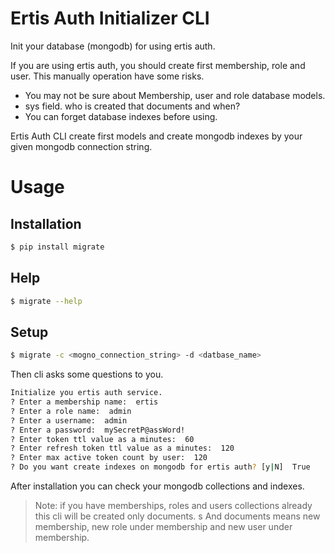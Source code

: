 Ertis Auth Initializer CLI
===

Init your database (mongodb) for using ertis auth.

If you are using ertis auth, you should create first membership, role and user.
This manually operation have some risks. 
    
* You may not be sure about Membership, user and role database models. 
* sys field. who is created that documents and when?
* You can forget database indexes before using. 

Ertis Auth CLI create first models and create mongodb indexes by your given mongodb connection string.

Usage
===

Installation
---

```bash
$ pip install migrate
```

Help
---
```bash
$ migrate --help
```

Setup
---
```bash
$ migrate -c <mogno_connection_string> -d <datbase_name>

```
Then cli asks some questions to you. 

```bash
Initialize you ertis auth service.
? Enter a membership name:  ertis
? Enter a role name:  admin
? Enter a username:  admin
? Enter a password:  mySecretP@assWord!
? Enter token ttl value as a minutes:  60
? Enter refresh token ttl value as a minutes:  120
? Enter max active token count by user:  120
? Do you want create indexes on mongodb for ertis auth? [y|N]  True
```

After installation you can check your mongodb collections and indexes. 

> Note:  if you have memberships, roles and users collections already this cli will be created only documents. s
> And documents means new membership, new role under membership and new user under membership. 